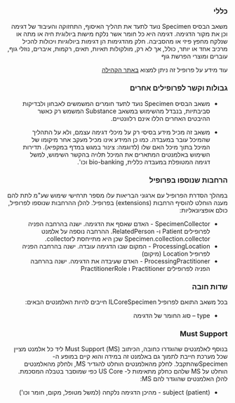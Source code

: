 <div dir="rtl" markdown="1">

### כללי
משאב הבסיס Specimen נועד לתעד את תהליך האיסוף, התחזוקה והעיבוד של דגימה וכן את מקור הדגימה. דגימה היא כל חומר אשר נלקח מישות ביולוגית חיה או מתה או שנלקח מחפץ פיזי או מהסביבה. חלק מהדגימות הן דגימות ביולוגיות ויכולות להכיל מרכיב אחד או יותר, כולל, אך לא רק, מולקולות תאיות, תאים, רקמות, איברים, נוזלי גוף, עוברים ומוצרי הפרשת גוף

עוד מידע על פרופיל זה ניתן למצוא 
[ באתר הקהילה](https://www.fhir-il-community.org/projects/il-core-specimen-profile)

### גבולות וקשר לפרופילים אחרים 

-	משאב הבסיס Specimen נועד לתעד חומרים המשמשים לאבחון ולבדיקות סביבתיות, בנבדל מהשימוש במשאב Substance  המשמש רק כאשר ההיבטים האחרים הללו אינם רלוונטיים. 

-	משאב זה מכיל מידע בסיסי רק על מיכלי דגימה עצמם, ולא על התהליך שהמיכל עובר במעבדה. כמו כן המידע אינו מכיל מעקב אחר מיקומו של המיכל בתוך מיכל האם שלו (לדוגמה: צינור במגש במדף במקפיא). תדירות השימוש באלמנטים המתארים את המיכל תלויה בהקשר השימוש, למשל דגימה המטופלת במעבדה כללית, bio-banking וכו'. 

### הרחבות שנוספו בפרופיל 
במהלך הסדרת הפרופיל עם ארגוני הבריאות עלו מספר תרחישי שימוש שע"מ לתת להם מענה הוחלט להוסיף הרחבות (extensions) בפרופיל. להלן ההרחבות שנוספו לפרופיל, כולם אופציונאליות:

- SpecimenCollector - האדם שאסף את הדגימה. ישנה בהרחבה הפניה לפרופילים Patient ו- RelatedPerson.  ההרחבה נוספה על אלמנט  Specimen.collection.collector שכן היא מתייחסת לcollector.
- ProcessingLocation - המקום שבו הדגימה עובדה. ישנה בהרחבה הפניה לפרופיל Location  (מיקום)
- ProcessingPractitioner - האדם שעיבדה את הדגימה. ישנה בהרחבה הפניה לפרופילים Practitioner  ו  PractitionerRole

### שדות חובה 
בכל משאב התואם לפרופיל ILCoreSpecimen חייבים להיות האלמנטים הבאים:

- type – סוג החומר של הדגימה

### Must Support
בנוסף לאלמנטים שהוגדרו כחובה, הכיתוב (MS) Must Support ליד כל אלמנט מציין שכל מערכת חייבת לתמוך גם באלמנט זה במידה והוא קיים במופע ה-   Specimenשהתקבל. לחלק מהאלמנטים הוחלט להגדיר MS, ולחלק מהאלמנטים הוחלט על MS שלהם כחלק מתאימות ל- US Core כפי שמוסבר בטבלה המסכמת. להלן האלמנטים שהוגדר להם MS:

- subject (patient)  - מהיכן הדגימה נלקחה (למשל מטופל, מקום, חומר וכו')
</div>